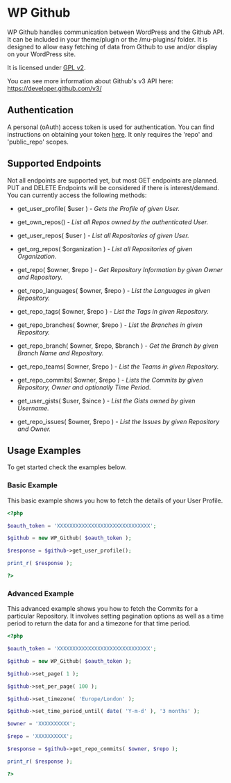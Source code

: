 # WP Github

WP Github handles communication between WordPress and the Github API. It can be included in your theme/plugin or the /mu-plugins/ folder. It is designed to allow easy fetching of data from Github to use and/or display on your WordPress site.

It is licensed under [GPL v2](http://www.gnu.org/licenses/gpl-2.0.html).

You can see more information about Github's v3 API here: https://developer.github.com/v3/

## Authentication

A personal (oAuth) access token is used for authentication. You can find instructions on obtaining your token [here](https://github.com/blog/1509-personal-api-tokens). It only requires the 'repo' and 'public_repo' scopes.

## Supported Endpoints

Not all endpoints are supported yet, but most GET endpoints are planned. PUT and DELETE Endpoints will be considered if there is interest/demand. You can currently access the following methods:

* get_user_profile( $user ) - *Gets the Profile of given User.*

* get_own_repos() - *List all Repos owned by the authenticated User.*

* get_user_repos( $user ) - *List all Repositories of given User.*

* get_org_repos( $organization ) - *List all Repositories of given Organization.*

* get_repo( $owner, $repo ) - *Get Repository Information by given Owner and Repository.*

* get_repo_languages( $owner, $repo ) - *List the Languages in given Repository.*

* get_repo_tags( $owner, $repo ) - *List the Tags in given Repository.*

* get_repo_branches( $owner, $repo ) - *List the Branches in given Repository.*

* get_repo_branch( $owner, $repo, $branch ) - *Get the Branch by given Branch Name and Repository.*

* get_repo_teams( $owner, $repo ) - *List the Teams in given Repository.*

* get_repo_commits( $owner, $repo ) - *Lists the Commits by given Repository, Owner and optionally Time Period.*

* get_user_gists( $user, $since ) - *List the Gists owned by given Username.*

* get_repo_issues( $owner, $repo ) - *List the Issues by given Repository and Owner.*

## Usage Examples

To get started check the examples below.

### Basic Example

This basic example shows you how to fetch the details of your User Profile.

```php
<?php

$oauth_token = 'XXXXXXXXXXXXXXXXXXXXXXXXXXXXXX';

$github = new WP_Github( $oauth_token );

$response = $github->get_user_profile();

print_r( $response );

?>
```

### Advanced Example

This advanced example shows you how to fetch the Commits for a particular Repository. It involves setting pagination options as well as a time period to return the data for and a timezone for that time period.

```php
<?php

$oauth_token = 'XXXXXXXXXXXXXXXXXXXXXXXXXXXXXX';

$github = new WP_Github( $oauth_token );

$github->set_page( 1 );

$github->set_per_page( 100 );

$github->set_timezone( 'Europe/London' );

$github->set_time_period_until( date( 'Y-m-d' ), '3 months' );

$owner = 'XXXXXXXXXX';

$repo = 'XXXXXXXXXX';

$response = $github->get_repo_commits( $owner, $repo );

print_r( $response );

?>
```